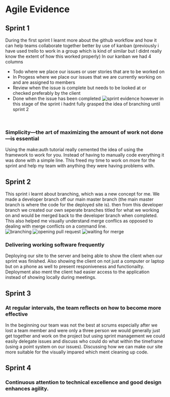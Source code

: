 
# Agile Evidence
## Sprint 1
During the first sprint I learnt more about the github workflow and how it can help teams collaborate together better by use of kanban (previously i have used trello to work in a group which is kind of similar but I didnt really know the extent of how this worked properly)
In our kanban we had 4 columns 
- Todo where we place our issues or user stories that are to be worked on
- In Progess where we place our issues that we are currently working on and are assigned to members 
- Review when the issue is complete but needs to be looked at or checked preferably by the client 
- Done when the issue has been completed 
![sprint evidence](https://i.ibb.co/wy3HSNn/sprint-evidence.jpg)
however in this stage of the sprint i hadnt fully grasped the idea of branching until sprint 2
<br>

### Simplicity—the art of maximizing the amount of work not done—is essential

Using the make:auth tutorial really cemented the idea of using the framework to work for you. 
Instead of having to manually code everything it was done with a simple line. This freed my time to work on more for the sprint and help my team with anything they were having problems with.


## Sprint 2
This sprint i learnt about branching, which was a new concept for me. We made a developer branch off our main master branch (the main master branch is where the code for the deployed site is). then from this developer branch we created our own seperate branches titled for what we working on and would be merged back to the developer branch when completed. This also helped me visually understand merge conflics as opposed to dealing with merge conflicts on a command line. <br>
![branching](https://i.ibb.co/VQn9Gn8/branching.jpg)
![opening pull request](https://i.ibb.co/gPpzmjM/open-pull-request.jpg)
![waiting for merge](https://i.ibb.co/f2HFL1j/open-pull-request-waiting-for-merge.jpg)
### Delivering working software frequently 
  
Deploying our site to the server and being able to show the client when our sprint was finished. Also showing the client on not just a computer or laptop but on a phone as well to present responiveness and functionailty. Deployment also ment the client had easier access to the application instead of showing locally during meetings. 

## Sprint 3

### At regular intervals, the team reflects on how to become more effective

In the beginning our team was not the best at scrums especially after we lost a team member and were only a three person we would generally just get together and work on the project but using sprint management we could easily delegate issues and discuss who could do what within the timeframe (using a point system on our issues). Discussing how we can make our site more suitable for the visually impared which ment cleaning up code.

## Sprint 4
### Continuous attention to technical excellence and good design enhances agility.
